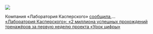 <!--2025-01-21 14:44:32-->
<div class="yb">
  <div class="rss smaller1 habr"><img src="https://habrastorage.org/getpro/habr/upload_files/ed1/c43/333/ed1c43333a8400d9720a620dacbf6ba7.png" /><p>Компания «Лаборатория Касперского» <a href="https://www.kaspersky.ru/about/press-releases/trenazhyory-laboratorii-kasperskogo-dlya-proekta-urok-cifry-za-pervuyu-nedelyu-proshli-2-milliona-raz" rel="noopener noreferrer nofollow">сообщила</a>,... <br><a class="light" href="https://habr.com/ru/news/875392/?utm_source=habrahabr&utm_medium=rss&utm_campaign=875392">«Лаборатория Касперского»: «2 миллиона успешных прохождений тренажёров за первую неделю проекта «Урок цифры»</a></div>
</div>
